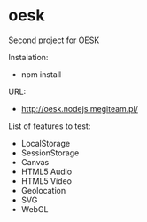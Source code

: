 oesk
====

Second project for OESK

Instalation:
* npm install

URL:
* http://oesk.nodejs.megiteam.pl/

List of features to test:
* LocalStorage
* SessionStorage
* Canvas
* HTML5 Audio
* HTML5 Video
* Geolocation
* SVG
* WebGL